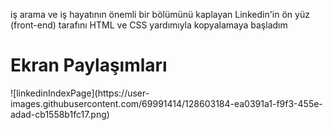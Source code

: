 iş arama ve iş hayatının önemli bir bölümünü kaplayan Linkedin'in ön yüz (front-end) tarafını HTML ve CSS yardımıyla kopyalamaya başladım

<h1>Ekran Paylaşımları</h1>
![linkedinIndexPage](https://user-images.githubusercontent.com/69991414/128603184-ea0391a1-f9f3-455e-adad-cb1558b1fc17.png)
